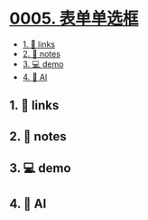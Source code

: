 # [0005. 表单单选框](https://github.com/Tdahuyou/html-css/tree/main/0005.%20%E8%A1%A8%E5%8D%95%E5%8D%95%E9%80%89%E6%A1%86)

<!-- region:toc -->
- [1. 🔗 links](#1--links)
- [2. 📒 notes](#2--notes)
- [3. 💻 demo](#3--demo)
- [4. 🤖 AI](#4--ai)
<!-- endregion:toc -->

## 1. 🔗 links

## 2. 📒 notes

## 3. 💻 demo

## 4. 🤖 AI
